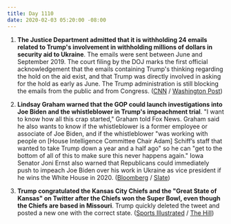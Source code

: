 ```yaml
---
title: Day 1110
date: 2020-02-03 05:20:00 -08:00
---
```


1. **The Justice Department admitted that it is withholding 24 emails related to Trump's involvement in withholding millions of dollars in security aid to Ukraine**. The emails were sent between June and September 2019. The court filing by the DOJ marks the first official acknowledgement that the emails containing Trump's thinking regarding the hold on the aid exist, and that Trump was directly involved in asking for the hold as early as June. The Trump administration is still blocking the emails from the public and from Congress. ([CNN](https://www.cnn.com/2020/02/01/politics/trump-ukraine-aid-emails-omb-justice-department/index.html) / [Washington Post](https://www.washingtonpost.com/politics/justice-dept-acknowledges-24-emails-reveal-trumps-thinking-on-ukraine/2020/02/01/7deea84c-450e-11ea-b503-2b077c436617_story.html))

2. **Lindsay Graham warned that the GOP could launch investigations into Joe Biden and the whistleblower in Trump's impeachment trial**. "I want to know how all this crap started," Graham told Fox News. Graham said he also wants to know if the whistleblower is a former employee or associate of Joe Biden, and if the whistleblower "was working with people on \[House Intelligence Committee Chair Adam\] Schiff’s staff that wanted to take Trump down a year and a half ago" so he can "get to the bottom of all of this to make sure this never happens again." Iowa Senator Joni Ernst also warned that Republicans could immediately push to impeach Joe Biden over his work in Ukraine as vice president if he wins the White House in 2020. ([Bloomberg](https://www.bloomberg.com/news/articles/2020-02-02/ernst-warns-of-gop-push-to-impeach-biden-over-ukraine-if-he-wins) / [Slate](https://slate.com/news-and-politics/2020/02/lindsey-graham-warns-investigations-whistleblower-biden-impeachment-trial.html))

3. **Trump congratulated the Kansas City Chiefs and the "Great State of Kansas" on Twitter after the Chiefs won the Super Bowl, even though the Chiefs are based in Missouri**. Trump quickly deleted the tweet and posted a new one with the correct state. ([Sports Illustrated](https://www.si.com/nfl/2020/02/03/donald-trump-tweet-congratulates-kansas-chiefs-super-bowl-win) / [The Hill](https://thehill.com/homenews/media/481150-trump-mocked-for-super-bowl-tweet-confusing-missouri-for-kansas))